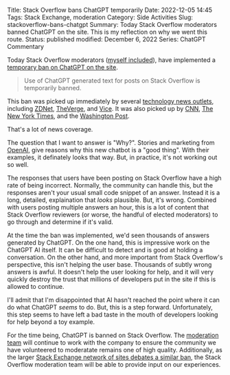 Title: Stack Overflow bans ChatGPT temporarily
Date: 2022-12-05 14:45
Tags: Stack Exchange, moderation
Category: Side Activities
Slug: stackoverflow-bans-chatgpt
Summary: Today Stack Overflow moderators banned ChatGPT on the site. This is my reflection on why we went this route.
Status: published
modified: December 6, 2022
Series: ChatGPT Commentary


Today Stack Overflow moderators ([myself included][somod]), have implemented a [temporary ban on ChatGPT on the site][1].

> Use of ChatGPT generated text for posts on Stack Overflow is temporarily banned.

This ban was picked up immediately by several [technology news outlets][2], including [ZDNet][3], [TheVerge][4], and [Vice][5]. 
It was also picked up by [CNN][6], [The New York Times][11], and the [Washington Post][10].

That's a lot of news coverage.

The question that I want to answer is "Why?". Stories and marketing from [OpenAI][7], give reasons why this new chatbot is a 
"good thing". With their examples, it definately looks that way. But, in practice, it's not working out so well.

The responses that users have been posting on Stack Overflow have a high rate of being incorrect. Normally, the community can handle this, but the responses aren't your usual small code snippet of an answer. Instead it is a long, detailed, 
explaination that _looks_ plausible. But, it's wrong. Combined with users posting multiple answers an hour, this is
a lot of content that Stack Overflow reviewers (or worse, the handful of elected moderators) to go through and determine if it's valid.

At the time the ban was implemented, we'd seen thousands of answers generated by ChatGPT. On the one hand, this is impressive 
work on the ChatGPT AI itself. It can be difficult to detect and is good at holding a conversation. On the other hand, 
and more important from Stack Overflow's perspective, this isn't helping the user base. Thousands of subtly wrong answers is awful. 
It doesn't help the user looking for help, and it will very quickly destroy the trust that millions of developers put in the site if
this is allowed to continue.

I'll admit that I'm disappointed that AI hasn't reached the point where it can do what ChatGPT _seems_ to do. But, this is a step
forward. Unfortunately, this step seems to have left a bad taste in the mouth of developers looking for help beyond 
a toy example. 

For the time being, ChatGPT is banned on Stack Overflow. The [moderation team][8] will continue to work with the company to 
ensure the community we have volunteered to moderatate remains one of high quality. Additionally, as the larger [Stack Exchange 
network of sites debates a similar ban][9], the Stack Overflow moderation team will be able to provide input on our experiences.





[somod]: {filename}2017_08_18_collecting_diamonds_on_stack_overflow.md
[1]: https://meta.stackoverflow.com/q/421831/189134
[2]: https://www.google.com/search?q=stack+overflow+chatgpt&biw=1506&bih=1308&tbs=cdr%3A1%2Ccd_min%3A12%2F5%2F2022%2Ccd_max%3A12%2F5%2F2022
[3]: https://www.zdnet.com/article/stack-overflow-temporarily-bans-answers-from-openais-chatgpt-chatbot/
[4]: https://www.theverge.com/2022/12/5/23493932/chatgpt-ai-generated-answers-temporarily-banned-stack-overflow-llms-dangers
[5]: https://www.vice.com/en/article/wxnaem/stack-overflow-bans-chatgpt-for-constantly-giving-wrong-answers
[6]: https://www.cnn.com/2022/12/05/tech/chatgpt-trnd/index.html
[7]: https://openai.com/blog/chatgpt/
[8]: https://stackoverflow.com/users?tab=moderators
[9]: https://meta.stackexchange.com/q/384396/186281
[10]: https://www.washingtonpost.com/business/chatgpt-could-makedemocracy-even-more-messy/2022/12/06/e613edf8-756a-11ed-a199-927b334b939f_story.html
[11]: https://www.nytimes.com/2022/12/05/technology/chatgpt-ai-twitter.html